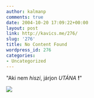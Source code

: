 ```yaml
---
author: kalmanp
comments: true
date: 2004-10-20 17:09:22+00:00
layout: post
link: http://kavics.me/276/
slug: '276'
title: No Content Found
wordpress_id: 276
categories:
- Uncategorized
---
```


"Aki nem _hiszi_, járjon _UTÁNA_ **!**"




![](http://kavics.freeblog.hu/Files/AliBob.JPG)
